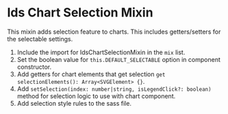 # Ids Chart Selection Mixin

This mixin adds selection feature to charts. This includes getters/setters for the selectable settings.

1. Include the import for IdsChartSelectionMixin in the `mix` list.
1. Set the boolean value for `this.DEFAULT_SELECTABLE` option in component constructor.
1. Add getters for chart elements that get selection `get selectionElements(): Array<SVGElement> {}`.
1. Add `setSelection(index: number|string, isLegendClick?: boolean)` method for selection logic to use with chart component.
1. Add selection style rules to the sass file.
